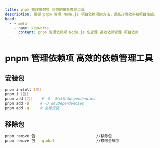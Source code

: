 ```yaml
---
title: pnpm 管理依赖项 高效的依赖管理工具
description: 掌握 pnpm 管理 Node.js 项目依赖项的方法，提高开发效率和项目性能。
head:
  - - meta
    - name: keywords
      content: pnpm 管理依赖项 Node.js 包管理 高效依赖管理 项目依赖
---
```


# pnpm 管理依赖项 高效的依赖管理工具

## 安装包

```bash
pnpm install [包]
pnpm i [包]
pnpm add [包]    # -S  默认写入dependencies
pnpm add -D     # -D devDependencies
pnpm add -g     # 全局安装
```

## 移除包

```bash
pnpm remove 包                            //移除包
pnpm remove 包 --global                   //移除全局包
```
